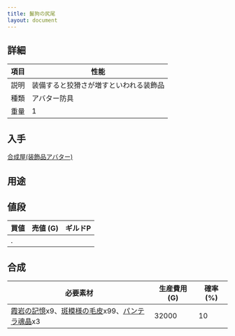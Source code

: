```yaml
---
title: 鬣狗の尻尾
layout: document
---
```

## 詳細

|項目|性能|
|---|---|
|説明|装備すると狡猾さが増すといわれる装飾品|
|種類|アバター防具|
|重量|1|

## 入手

[合成屋(装飾品アバター)](合成屋(装飾品アバター))

## 用途

## 値段

|買値|売値 (G)|ギルドP|
|---|---|---|
|.|||

## 合成

|必要素材|生産費用 (G)|確率 (%)|
|---|---|---|
|[霞岩の記憶](霞岩の記憶)x9、[斑模様の毛皮](斑模様の毛皮)x99、[パンテラ魂晶](パンテラ魂晶)x3|32000|10|
